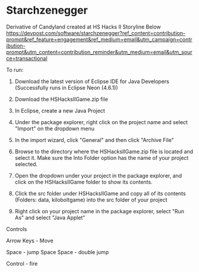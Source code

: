 # Starchzenegger
Derivative of Candyland created at HS Hacks II
Storyline Below
https://devpost.com/software/starchzenegger?ref_content=contribution-prompt&ref_feature=engagement&ref_medium=email&utm_campaign=contribution-prompt&utm_content=contribution_reminder&utm_medium=email&utm_source=transactional

To run:

1. Download the latest version of Eclipse IDE for Java Developers (Successfully runs in Eclipse Neon (4.6.1))

2. Download the HSHacksIIGame.zip file

3. In Eclipse, create a new Java Project

4. Under the package explorer, right click on the project name and select "Import" on the dropdown menu

5. In the import wizard, click "General" and then click "Archive File"

6. Browse to the directory where the HSHacksIIGame.zip file is located and select it. Make sure the Into Folder option has the name of your project selected.

7. Open the dropdown under your project in the package explorer, and click on the HSHacksIIGame folder to show its contents.

8. Click the src folder under HSHacksIIGame and copy all of its contents (Folders: data, kiloboltgame) into the src folder of your project

9. Right click on your project name in the package explorer, select "Run As" and select "Java Applet"

Controls

Arrow Keys - Move

Space - jump
Space Space - double jump

Control - fire
